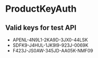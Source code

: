 # ProductKeyAuth

## Valid keys for test API
- APENL-4N9L1-2KA9D-3JX0-44LSK
- SDFK9-J4HUL-1JK9I9-923J-0069K
- F423J-JS0AW-345JD-AA05K-NMF09